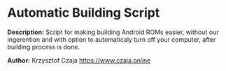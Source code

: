 # Automatic Building Script

**Description:**
Script for making building Android ROMs easier,
without our ingerention and with option to
automaticaly turn off your computer, after
building process is done.

**Author:**
Krzysztof Czaja
https://www.czaja.online
